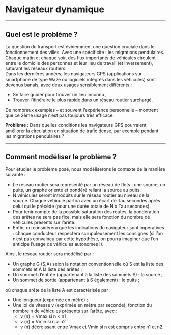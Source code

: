 # Navigateur dynamique

-----------------------------

Quel est le problème ?
----------------------

La question du transport est évidemment une question cruciale dans le fonctionnement des villes. Avec une spécificité : les migrations pendulaires. Chaque matin et chaque soir, des flux importants de véhicules circulent entre le domicile des personnes et leur lieu de travail (et inversement), saturant les réseaux routiers.  
Dans les dernières années, les navigateurs GPS (applications sur smartphone de type Waze ou logiciels intégrés dans les véhicules) sont devenus banals, avec deux usages sensiblement différents :  

*	Se faire guider pour trouver un lieu inconnu ;
*	Trouver l’itinéraire le plus rapide dans un réseau routier surchargé.  
      
De nombreux exemples – et souvent l’expérience personnelle – montrent que ce 2ème usage n’est pas toujours très efficace.   

**Problème :** Dans quelles conditions les navigateurs GPS pourraient améliorer la circulation en situation de trafic dense, par exemple pendant les migrations pendulaires ?

---------------------

Comment modéliser le problème ?
--------------------------------

Pour étudier le problème posé, nous modéliserons le contexte de la manière suivante :  

*	Le réseau routier sera représenté par un réseau de flots : une source, un puits, un graphe orienté et pondéré reliant la source au puits.  
* N véhicules seront introduits sur le réseau routier au niveau de la source. Chaque véhicule partira avec un écart de Tau secondes après celui qui le précède (pour une durée totale de N x Tau secondes).  
*	Pour tenir compte de la possible saturation des routes, la pondération des arêtes ne sera pas fixe, mais elle sera fonction du nombre de véhicules présents sur l’arête.  
*	Enfin, on considèrera que les indications du navigateur sont impératives : chaque conducteur respectera scrupuleusement les consignes (si l’on n’est pas convaincu par cette hypothèse, on pourra imaginer que l’on anticipe l’usage de véhicules autonomes !). 

Ainsi, le réseau routier sera modélisé par :  

*	Un graphe G (S,A) selon la notation conventionnelle où S est la liste des sommets et A la liste des arêtes ;
*	Un sommet d’entrée (appartenant à la liste des sommets S) : la source ;
*	Un sommet de sortie (appartenant à S également) : le puits ;

où chaque arête de la liste A est caractérisée par :  

*	Une longueur (exprimée en mètre) ;  
*	Une loi de vitesse v (exprimée en mètre par seconde), fonction du nombre n de véhicules présents sur l’arête, avec :  
    *	v (n) = Vmax si n < n1   
    *	v (n) = Vmin si n > n2  
    *	v (n) décroissant entre Vmax et Vmin si n est compris entre n1 et n2.  
